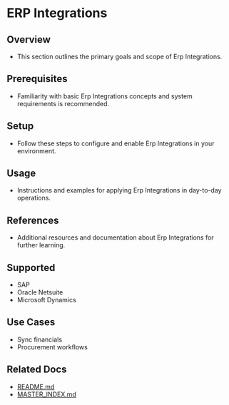 # ERP Integrations

## Overview
- This section outlines the primary goals and scope of Erp Integrations.

## Prerequisites
- Familiarity with basic Erp Integrations concepts and system requirements is recommended.

## Setup
- Follow these steps to configure and enable Erp Integrations in your environment.

## Usage
- Instructions and examples for applying Erp Integrations in day-to-day operations.

## References
- Additional resources and documentation about Erp Integrations for further learning.


## Supported
- SAP
- Oracle Netsuite
- Microsoft Dynamics

## Use Cases
- Sync financials
- Procurement workflows

## Related Docs
- [README.md](README.md)
- [MASTER_INDEX.md](MASTER_INDEX.md)

